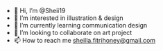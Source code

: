 - 👋 Hi, I’m @Sheii19
- 👀 I’m interested in illustration & design
- 🌱 I’m currently learning communication design 
- 💞️ I’m looking to collaborate on art project
- 📫 How to reach me sheilla.fitrihoney@gmail.com

<!---
Sheii19/Sheii19 is a ✨ special ✨ repository because its `README.md` (this file) appears on your GitHub profile.
You can click the Preview link to take a look at your changes.
--->
